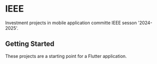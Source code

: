 # IEEE 

Investment projects in mobile application committe IEEE sesson '2024-2025'.

## Getting Started

These projects are a starting point for a Flutter application.

